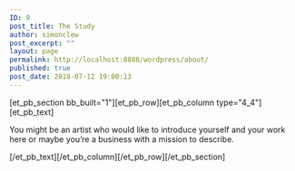 ```yaml
---
ID: 9
post_title: The Study
author: simonclew
post_excerpt: ""
layout: page
permalink: http://localhost:8888/wordpress/about/
published: true
post_date: 2018-07-12 19:00:13
---
```

[et_pb_section bb_built="1"][et_pb_row][et_pb_column type="4_4"][et_pb_text]

You might be an artist who would like to introduce yourself and your work here or maybe you’re a business with a mission to describe.

[/et_pb_text][/et_pb_column][/et_pb_row][/et_pb_section]